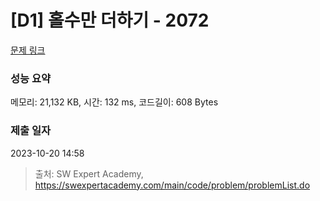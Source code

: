 # [D1] 홀수만 더하기 - 2072 

[문제 링크](https://swexpertacademy.com/main/code/problem/problemDetail.do?contestProbId=AV5QSEhaA5sDFAUq) 

### 성능 요약

메모리: 21,132 KB, 시간: 132 ms, 코드길이: 608 Bytes

### 제출 일자

2023-10-20 14:58



> 출처: SW Expert Academy, https://swexpertacademy.com/main/code/problem/problemList.do